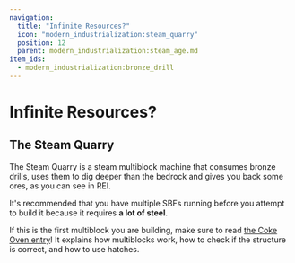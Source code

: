 ```yaml
---
navigation:
  title: "Infinite Resources?"
  icon: "modern_industrialization:steam_quarry"
  position: 12
  parent: modern_industrialization:steam_age.md
item_ids:
  - modern_industrialization:bronze_drill
---
```


# Infinite Resources?

## The Steam Quarry

<ItemImage id="modern_industrialization:steam_quarry" />

The Steam Quarry is a steam multiblock machine that consumes bronze drills, uses them to dig deeper than the bedrock and gives you back some ores, as you can see in REI.

It's recommended that you have multiple SBFs running before you attempt to build it because it requires **a lot of steel**.

If this is the first multiblock you are building, make sure to read [the Coke Oven entry](./coke_oven.md)! It explains how multiblocks work, how to check if the structure is correct, and how to use hatches.

<Recipe id="modern_industrialization:quarry/drill/bronze_drill_asbl" />

